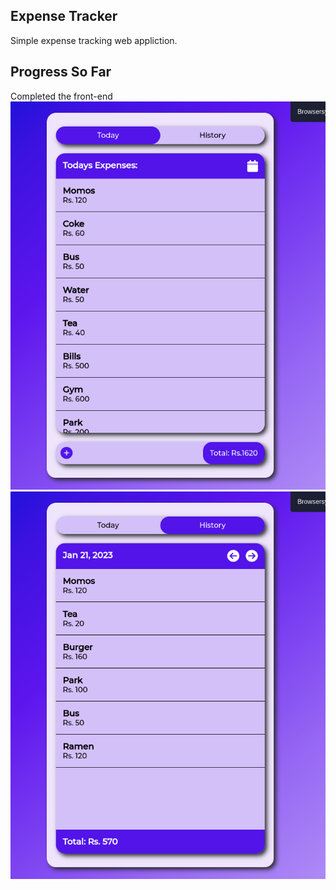 ## Expense Tracker
Simple expense tracking web appliction.

## Progress So Far
Completed the front-end
![today tab](./ss1.png)
![history tab](./ss2.png)
